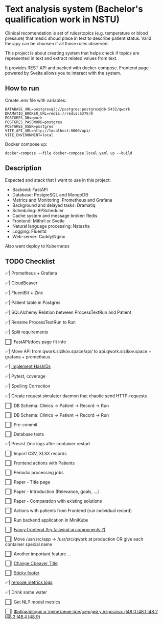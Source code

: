 # Text analysis system (Bachelor's qualification work in NSTU)

Clinical recomendation is set of rules/topics (e.g. temperature or blood pressure) that medic shoud place in text to describe patient status. Valid therapy can be choosen if all those rules observed.

This project is about creating system that helps check if topics are represented in text and extract related values from text.

It provides REST API and packed with docker-compose. Frontend page powered by Svelte allows you to interact with the system.

## How to run

Create .env file with variables:

```dotenv
DATABASE_URL=postgresql://postgres:postgres@db:5432/qwork
DRAMATIQ_BROKER_URL=redis://redis:6379/0
POSTGRES_DB=qwork
POSTGRES_PASSWORD=postgres
POSTGRES_USER=postgres
VITE_API_URL=http://localhost:8000/api/
VITE_ENVIRONMENT=local
```

Docker compose up:

```shell
docker-compose --file docker-compose.local.yaml up --build
```

## Description

Expected and stack that I want to use in this project:

- Backend: FastAPI
- Database: PostgreSQL and MongoDB
- Metrics and Monitoring: Prometheus and Grafana
- Background and delayed tasks: Dramatiq
- Scheduling: APScheduler
- Cache system and message broker: Redis
- Frontend: Mithril or Svetle
- Natural language processing: Natasha
- Logging: Fluentd
- Web-server: Caddy/Nginx

Also want deploy to Kubernetes

## TODO Checklist

✅| Prometheus + Grafana

✅| CloudBeaver

✅| FluentBit + Zinc

✅| Patient table in Postgres

✅| SQLAlchemy Relation between ProcessTextRun and Patient

✅| Rename ProcessTextRun to Run

✅| Split requirements

⬜️| FastAPI/docs page fit info

✅| Move API from qwork.sizikov.space/api/ to api.qwork.sizikov.space + grafana + prometheus

✅| [Implement HashIDs](https://github.com/davidaurelio/hashids-python)

✅| Pytest, coverage

✅| Spelling Correction

✅| Create request simulator daemon that chaotic send HTTP-requests

⬜️| DB Schema: Clinics -> Patient -> Record -> Run

⬜️| DB Schema: Clinics -> Patient -> Record -> Run

⬜️| Pre-commit

⬜️| Database tests

✅| Presist Zinc logs after container restart

⬜️| Import CSV, XLSX records

⬜️| Frontend actions with Patients

⬜️| Periodic processing jobs

⬜️| Paper - Title page

⬜️| Paper - Introduction (Relevance, goals, ...)

⬜️| Paper - Comparation with existing solutions

⬜️| Actions with patients from Frontend (run individual record)

⬜️| Run backend application in MiniKube

⬜️| [Fancy frontend (try tailwind ui components ?)](https://tailwindui.com/#components)

⬜️| Move /usr/src/app -> /usr/src/qwork at production OR give each container special name

⬜️| Another important feature ...

⬜️| [Change Cbeaver Title](https://cloudbeaver.io/docs/Server-configuration/)

⬜️| [Sticky footer](https://stackoverflow.com/questions/59812003/tailwindcss-fixed-sticky-footer-on-the-bottom)

✅| [remove metrics logs](https://stackoverflow.com/questions/70809900/python-fastapi-health-check-logs)

✅| Drink some water

⬜️| Get NLP model metrics

⬜️| [Фибрилляция и трепетание предсердий у взрослых (I48.0 I48.1 I48.2 I48.3 I48.4 I48.9)](https://cr.minzdrav.gov.ru/recomend/382_1)
